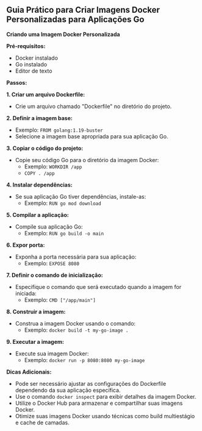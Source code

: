 ## Guia Prático para Criar Imagens Docker Personalizadas para Aplicações Go

**Criando uma Imagem Docker Personalizada**

**Pré-requisitos:**

- Docker instalado
- Go instalado
- Editor de texto

**Passos:**

**1. Criar um arquivo Dockerfile:**

- Crie um arquivo chamado "Dockerfile" no diretório do projeto.

**2. Definir a imagem base:**

- Exemplo: `FROM golang:1.19-buster`
- Selecione a imagem base apropriada para sua aplicação Go.

**3. Copiar o código do projeto:**

- Copie seu código Go para o diretório da imagem Docker:
  - Exemplo: `WORKDIR /app`
  - `COPY . /app`

**4. Instalar dependências:**

- Se sua aplicação Go tiver dependências, instale-as:
  - Exemplo: `RUN go mod download`

**5. Compilar a aplicação:**

- Compile sua aplicação Go:
  - Exemplo: `RUN go build -o main`

**6. Expor porta:**

- Exponha a porta necessária para sua aplicação:
  - Exemplo: `EXPOSE 8080`

**7. Definir o comando de inicialização:**

- Especifique o comando que será executado quando a imagem for iniciada:
  - Exemplo: `CMD ["/app/main"]`

**8. Construir a imagem:**

- Construa a imagem Docker usando o comando:
  - Exemplo: `docker build -t my-go-image .`

**9. Executar a imagem:**

- Execute sua imagem Docker:
  - Exemplo: `docker run -p 8080:8080 my-go-image`

**Dicas Adicionais:**

- Pode ser necessário ajustar as configurações do Dockerfile dependendo da sua aplicação específica.
- Use o comando `docker inspect` para exibir detalhes da imagem Docker.
- Utilize o Docker Hub para armazenar e compartilhar suas imagens Docker.
- Otimize suas imagens Docker usando técnicas como build multiestágio e cache de camadas.